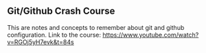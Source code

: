 ## Git/Github Crash Course

This are notes and concepts to remember about git and github configuration.
Link to the course: https://www.youtube.com/watch?v=RGOj5yH7evk&t=84s
